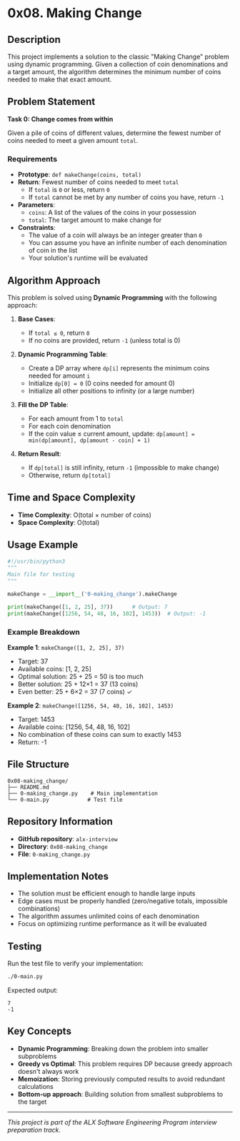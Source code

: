 # 0x08. Making Change

## Description

This project implements a solution to the classic "Making Change" problem using dynamic programming. Given a collection of coin denominations and a target amount, the algorithm determines the minimum number of coins needed to make that exact amount.

## Problem Statement

**Task 0: Change comes from within**

Given a pile of coins of different values, determine the fewest number of coins needed to meet a given amount `total`.

### Requirements

- **Prototype**: `def makeChange(coins, total)`
- **Return**: Fewest number of coins needed to meet `total`
  - If `total` is `0` or less, return `0`
  - If `total` cannot be met by any number of coins you have, return `-1`
- **Parameters**:
  - `coins`: A list of the values of the coins in your possession
  - `total`: The target amount to make change for
- **Constraints**:
  - The value of a coin will always be an integer greater than `0`
  - You can assume you have an infinite number of each denomination of coin in the list
  - Your solution's runtime will be evaluated

## Algorithm Approach

This problem is solved using **Dynamic Programming** with the following approach:

1. **Base Cases**:
   - If `total ≤ 0`, return `0`
   - If no coins are provided, return `-1` (unless total is 0)

2. **Dynamic Programming Table**:
   - Create a DP array where `dp[i]` represents the minimum coins needed for amount `i`
   - Initialize `dp[0] = 0` (0 coins needed for amount 0)
   - Initialize all other positions to infinity (or a large number)

3. **Fill the DP Table**:
   - For each amount from 1 to `total`
   - For each coin denomination
   - If the coin value ≤ current amount, update: `dp[amount] = min(dp[amount], dp[amount - coin] + 1)`

4. **Return Result**:
   - If `dp[total]` is still infinity, return `-1` (impossible to make change)
   - Otherwise, return `dp[total]`

## Time and Space Complexity

- **Time Complexity**: O(total × number of coins)
- **Space Complexity**: O(total)

## Usage Example

```python
#!/usr/bin/python3
"""
Main file for testing
"""

makeChange = __import__('0-making_change').makeChange

print(makeChange([1, 2, 25], 37))      # Output: 7
print(makeChange([1256, 54, 48, 16, 102], 1453))  # Output: -1
```

### Example Breakdown

**Example 1**: `makeChange([1, 2, 25], 37)`
- Target: 37
- Available coins: [1, 2, 25]
- Optimal solution: 25 + 25 = 50 is too much
- Better solution: 25 + 12×1 = 37 (13 coins)
- Even better: 25 + 6×2 = 37 (7 coins) ✓

**Example 2**: `makeChange([1256, 54, 48, 16, 102], 1453)`
- Target: 1453
- Available coins: [1256, 54, 48, 16, 102]
- No combination of these coins can sum to exactly 1453
- Return: -1

## File Structure

```
0x08-making_change/
├── README.md
├── 0-making_change.py    # Main implementation
└── 0-main.py            # Test file
```

## Repository Information

- **GitHub repository**: `alx-interview`
- **Directory**: `0x08-making_change`
- **File**: `0-making_change.py`

## Implementation Notes

- The solution must be efficient enough to handle large inputs
- Edge cases must be properly handled (zero/negative totals, impossible combinations)
- The algorithm assumes unlimited coins of each denomination
- Focus on optimizing runtime performance as it will be evaluated

## Testing

Run the test file to verify your implementation:

```bash
./0-main.py
```

Expected output:
```
7
-1
```

## Key Concepts

- **Dynamic Programming**: Breaking down the problem into smaller subproblems
- **Greedy vs Optimal**: This problem requires DP because greedy approach doesn't always work
- **Memoization**: Storing previously computed results to avoid redundant calculations
- **Bottom-up approach**: Building solution from smallest subproblems to the target

---

*This project is part of the ALX Software Engineering Program interview preparation track.*
